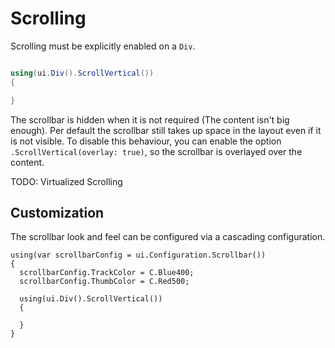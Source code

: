 # Scrolling

Scrolling must be explicitly enabled on a `Div`.

```csharp

using(ui.Div().ScrollVertical())
{

}
```
The scrollbar is hidden when it is not required (The content isn't big enough). Per default the scrollbar still takes up space in the layout even if it is not visible. To disable this behaviour, you can enable the option `.ScrollVertical(overlay: true)`, so the scrollbar is overlayed over the content.

TODO: Virtualized Scrolling

## Customization
The scrollbar look and feel can be configured via a cascading configuration.

```
using(var scrollbarConfig = ui.Configuration.Scrollbar())
{
  scrollbarConfig.TrackColor = C.Blue400;
  scrollbarConfig.ThumbColor = C.Red500;

  using(ui.Div().ScrollVertical())
  {
    
  }
}
```

